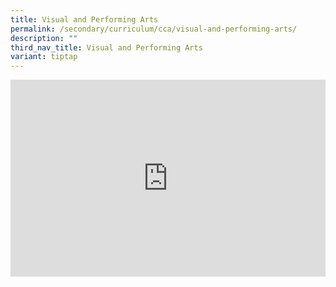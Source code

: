 ```yaml
---
title: Visual and Performing Arts
permalink: /secondary/curriculum/cca/visual-and-performing-arts/
description: ""
third_nav_title: Visual and Performing Arts
variant: tiptap
---
```

<div class="iframe-wrapper">
<iframe height="315" width="100%" allowfullscreen="true" frameborder="0" src="https://docs.google.com/presentation/d/e/2PACX-1vTRiiKQwI4fiTmyiE-GtZNuDO5wvg-kTxKPeOsO3UVOEVodYMgZwbFgJvwRNz-yuTr-lIw5XkW9n8pk/embed?start=true&amp;loop=true&amp;delayms=3000"></iframe>
</div>
<p></p>